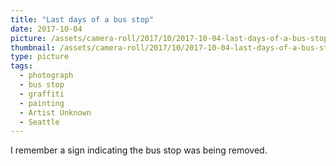 ```yaml
---
title: "Last days of a bus stop"
date: 2017-10-04
picture: /assets/camera-roll/2017/10/2017-10-04-last-days-of-a-bus-stop/20171004_151927293_iOS.jpg
thumbnail: /assets/camera-roll/2017/10/2017-10-04-last-days-of-a-bus-stop/20171004_151927293_iOS-thumbnail.jpg
type: picture
tags:
  - photograph
  - bus stop
  - graffiti
  - painting
  - Artist Unknown
  - Seattle
---
```

I remember a sign indicating the bus stop was being removed. 

